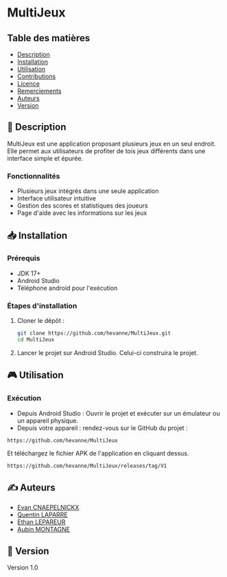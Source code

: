 # MultiJeux

## Table des matières
- [Description](#description)
- [Installation](#installation)
- [Utilisation](#utilisation)
- [Contributions](#contributions)
- [Licence](#licence)
- [Remerciements](#remerciements)
- [Auteurs](#auteurs)
- [Version](#version)

## 📜 Description
MultiJeux est une application proposant plusieurs jeux en un seul endroit. Elle permet aux utilisateurs de profiter de tois jeux différents dans une interface simple et épurée.

### Fonctionnalités
- Plusieurs jeux intégrés dans une seule application
- Interface utilisateur intuitive
- Gestion des scores et statistiques des joueurs
- Page d'aide avec les informations sur les jeux

## 📥 Installation
### Prérequis
- JDK 17+
- Android Studio
- Téléphone android pour l'exécution

### Étapes d'installation
1. Cloner le dépôt :
   ```sh
   git clone https://github.com/hevanne/MultiJeux.git
   cd MultiJeux
   ```
2. Lancer le projet sur Android Studio. Celui-ci construira le projet.

## 🎮 Utilisation
### Exécution
- Depuis Android Studio : Ouvrir le projet et exécuter sur un émulateur ou un appareil physique.
- Depuis votre appareil : rendez-vous sur le GitHub du projet :
```
https://github.com/hevanne/MultiJeux
```
Et téléchargez le fichier APK de l'application en cliquant dessus.
```
https://github.com/hevanne/MultiJeux/releases/tag/V1
```

## ✍️ Auteurs
- [Evan CNAEPELNICKX](https://github.com/hevanne)
- [Quentin LAPARRE](https://github.com/QuentinnL)
- [Ethan LEPAREUR](https://github.com/Tatanelprr)
- [Aubin MONTAGNE](https://github.com/AubinMontagne)

## 🔖 Version
Version 1.0
